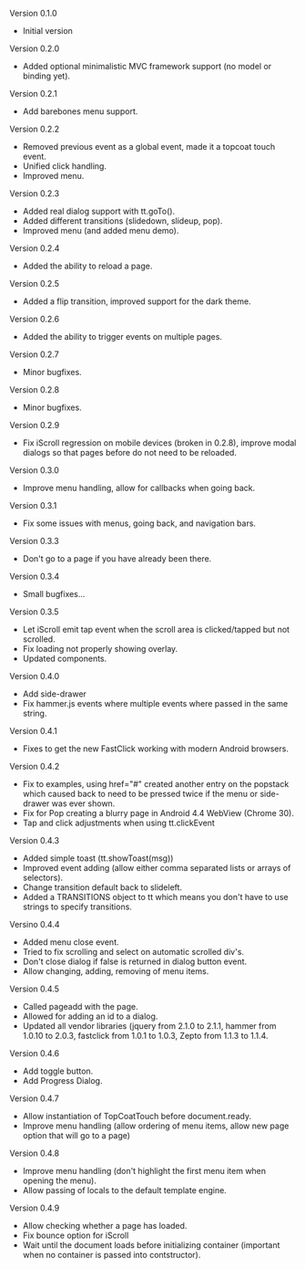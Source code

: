 Version 0.1.0
- Initial version

Version 0.2.0
- Added optional minimalistic MVC framework support (no model or binding yet).

Version 0.2.1
- Add barebones menu support.

Version 0.2.2
- Removed previous event as a global event, made it a topcoat touch event.
- Unified click handling.
- Improved menu.

Version 0.2.3
- Added real dialog support with tt.goTo().
- Added different transitions (slidedown, slideup, pop).
- Improved menu (and added menu demo).

Version 0.2.4
- Added the ability to reload a page.

Version 0.2.5
- Added a flip transition, improved support for the dark theme.

Version 0.2.6
- Added the ability to trigger events on multiple pages.

Version 0.2.7
- Minor bugfixes.

Version 0.2.8
- Minor bugfixes.

Version 0.2.9
- Fix iScroll regression on mobile devices (broken in 0.2.8), improve 
  modal dialogs so that pages before do not need to be reloaded.

Version 0.3.0
- Improve menu handling, allow for callbacks when going back.

Version 0.3.1
- Fix some issues with menus, going back, and navigation bars.

Version 0.3.3
- Don't go to a page if you have already been there.

Version 0.3.4
- Small bugfixes...

Version 0.3.5
- Let iScroll emit tap event when the scroll area is clicked/tapped but not scrolled.
- Fix loading not properly showing overlay.
- Updated components.

Version 0.4.0
- Add side-drawer
- Fix hammer.js events where multiple events where passed in the same string.

Version 0.4.1
- Fixes to get the new FastClick working with modern Android browsers.

Version 0.4.2
- Fix to examples, using href="#" created another entry on the popstack which caused
  back to need to be pressed twice if the menu or side-drawer was ever shown.
- Fix for Pop creating a blurry page in Android 4.4 WebView (Chrome 30).
- Tap and click adjustments when using tt.clickEvent

Version 0.4.3
- Added simple toast (tt.showToast(msg))
- Improved event adding (allow either comma separated lists or arrays of selectors).
- Change transition default back to slideleft.
- Added a TRANSITIONS object to tt which means you don't have to use strings to specify transitions.

Versino 0.4.4
- Added menu close event.
- Tried to fix scrolling and select on automatic scrolled div's.
- Don't close dialog if false is returned in dialog button event.
- Allow changing, adding, removing of menu items.

Version 0.4.5
- Called pageadd with the page.
- Allowed for adding an id to a dialog.
- Updated all vendor libraries (jquery from 2.1.0 to 2.1.1, hammer from 1.0.10 to 2.0.3,
  fastclick from 1.0.1 to 1.0.3, Zepto from 1.1.3 to 1.1.4.

Version 0.4.6
- Add toggle button.
- Add Progress Dialog.

Version 0.4.7
- Allow instantiation of TopCoatTouch before document.ready.
- Improve menu handling (allow ordering of menu items, allow new page option that will go to a page)

Version 0.4.8
- Improve menu handling (don't highlight the first menu item when opening the menu).
- Allow passing of locals to the default template engine.

Version 0.4.9
- Allow checking whether a page has loaded.
- Fix bounce option for iScroll
- Wait until the document loads before initializing container (important
  when no container is passed into contstructor).
